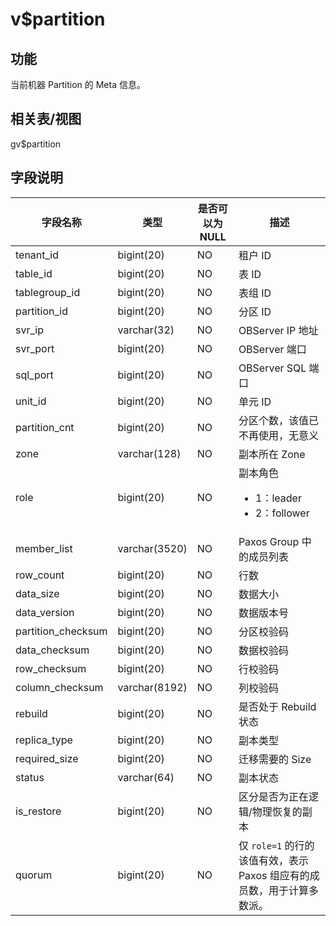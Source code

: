 v$partition
================================

功能
-----------

当前机器 Partition 的 Meta 信息。

相关表/视图
---------------

gv$partition

字段说明
-------------

|      **字段名称**      |    **类型**     | **是否可以为 NULL** |                                                                **描述**                                                                |
|--------------------|---------------|----------------|--------------------------------------------------------------------------------------------------------------------------------------|
| tenant_id          | bigint(20)    | NO             | 租户 ID                                                                                                                                |
| table_id           | bigint(20)    | NO             | 表 ID                                                                                                                                 |
| tablegroup_id      | bigint(20)    | NO             | 表组 ID                                                                                                                                |
| partition_id       | bigint(20)    | NO             | 分区 ID                                                                                                                                |
| svr_ip             | varchar(32)   | NO             | OBServer IP 地址                                                                                                                       |
| svr_port           | bigint(20)    | NO             | OBServer 端口                                                                                                                          |
| sql_port           | bigint(20)    | NO             | OBServer SQL 端口                                                                                                                      |
| unit_id            | bigint(20)    | NO             | 单元 ID                                                                                                                                |
| partition_cnt      | bigint(20)    | NO             | 分区个数，该值已不再使用，无意义                                                                                                                     |
| zone               | varchar(128)  | NO             | 副本所在 Zone                                                                                                                            |
| role               | bigint(20)    | NO             | 副本角色 <ul><li>1：leader</li><li>2：follower</li></ul>   |
| member_list        | varchar(3520) | NO             | Paxos Group 中的成员列表                                                                                                                   |
| row_count          | bigint(20)    | NO             | 行数                                                                                                                                   |
| data_size          | bigint(20)    | NO             | 数据大小                                                                                                                                 |
| data_version       | bigint(20)    | NO             | 数据版本号                                                                                                                                |
| partition_checksum | bigint(20)    | NO             | 分区校验码                                                                                                                                |
| data_checksum      | bigint(20)    | NO             | 数据校验码                                                                                                                                |
| row_checksum       | bigint(20)    | NO             | 行校验码                                                                                                                                 |
| column_checksum    | varchar(8192) | NO             | 列校验码                                                                                                                                 |
| rebuild            | bigint(20)    | NO             | 是否处于 Rebuild 状态                                                                                                                      |
| replica_type       | bigint(20)    | NO             | 副本类型                                                                                                                                 |
| required_size      | bigint(20)    | NO             | 迁移需要的 Size                                                                                                                           |
| status             | varchar(64)   | NO             | 副本状态                                                                                                                                 |
| is_restore         | bigint(20)    | NO             | 区分是否为正在逻辑/物理恢复的副本                                                                                                                    |
| quorum             | bigint(20)    | NO             | 仅 `role=1` 的行的该值有效，表示 Paxos  组应有的成员数，用于计算多数派。                                                                                         |
